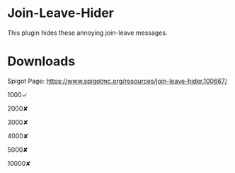 # Join-Leave-Hider

This plugin hides these annoying join-leave messages.

# Downloads

Spigot Page: https://www.spigotmc.org/resources/join-leave-hider.100667/


1000✓

2000✘

3000✘

4000✘

5000✘

10000✘
